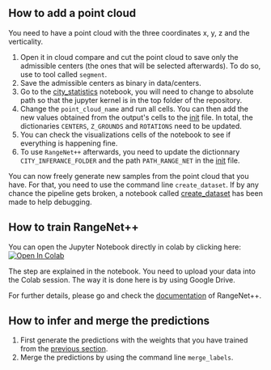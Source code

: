 ## How to add a point cloud

You need to have a point cloud with the three coordinates x, y, z and the verticality.

1. Open it in cloud compare and cut the point cloud to save only the admissible centers (the ones that will be selected afterwards). To do so, use to tool called `segment`.
2. Save the admissible centers as binary in data/centers.
3. Go to the [city_statistics](./city_statistics.ipynb) notebook, you will need to change to absolute path so that the jupyter kernel is in the top folder of the repository.
4. Change the `point_cloud_name` and run all cells. You can then add the new values obtained from the output's cells to the [init](./__init__.py) file. In total, the dictionaries `CENTERS`, `Z_GROUNDS` and `ROTATIONS` need to be updated.
5. You can check the visualizations cells of the notebook to see if everything is happening fine.
6. To use `RangeNet++` afterwards, you need to update the dictionnary `CITY_INFERANCE_FOLDER` and the path `PATH_RANGE_NET` in the [init](./__init__.py) file. 

You can now freely generate new samples from the point cloud that you have. For that, you need to use the command line `create_dataset`. If by any chance the pipeline gets broken, a notebook called [create_dataset](./create_dataset.ipynb) has been made to help debugging. 


## How to train RangeNet++

You can open the Jupyter Notebook directly in colab by clicking here:
<a href="https://colab.research.google.com/github/theovincent/3DPointCloudClassification/blob/rangenet/range_net/RangeNet%2B%2B.ipynb" target="_parent"><img src="https://colab.research.google.com/assets/colab-badge.svg" alt="Open In Colab"/></a>

The step are explained in the notebook. You need to upload your data into the Colab session. The way it is done here is by using Google Drive.

For further details, please go and check the [documentation](https://github.com/PRBonn/lidar-bonnetal) of RangeNet++.


## How to infer and merge the predictions

1. First generate the predictions with the weights that you have trained from the [previous section](#how-to-train-rangenet).
2. Merge the predictions by using the command line `merge_labels`.